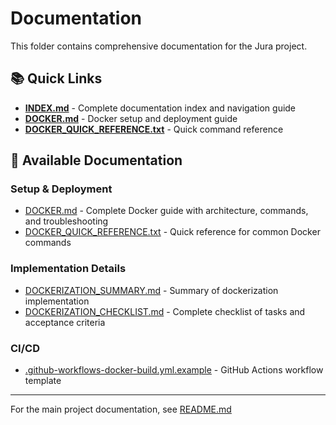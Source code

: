 # Documentation

This folder contains comprehensive documentation for the Jura project.

## 📚 Quick Links

- **[INDEX.md](INDEX.md)** - Complete documentation index and navigation guide
- **[DOCKER.md](DOCKER.md)** - Docker setup and deployment guide
- **[DOCKER_QUICK_REFERENCE.txt](DOCKER_QUICK_REFERENCE.txt)** - Quick command reference

## 📖 Available Documentation

### Setup & Deployment
- [DOCKER.md](DOCKER.md) - Complete Docker guide with architecture, commands, and troubleshooting
- [DOCKER_QUICK_REFERENCE.txt](DOCKER_QUICK_REFERENCE.txt) - Quick reference for common Docker commands

### Implementation Details
- [DOCKERIZATION_SUMMARY.md](DOCKERIZATION_SUMMARY.md) - Summary of dockerization implementation
- [DOCKERIZATION_CHECKLIST.md](DOCKERIZATION_CHECKLIST.md) - Complete checklist of tasks and acceptance criteria

### CI/CD
- [.github-workflows-docker-build.yml.example](.github-workflows-docker-build.yml.example) - GitHub Actions workflow template

---

For the main project documentation, see [README.md](../README.md)
